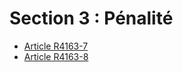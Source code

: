# Section 3 : Pénalité 

* [Article R4163-7](./LEGIARTI000029561010.md)
* [Article R4163-8](./LEGIARTI000029561013.md)
